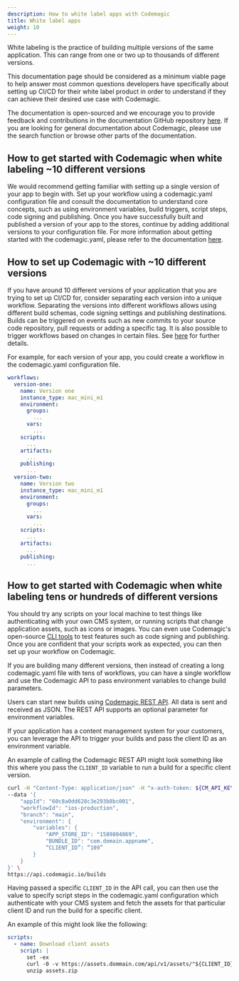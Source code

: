 ```yaml
---
description: How to white label apps with Codemagic
title: White label apps
weight: 10
---
```


White labeling is the practice of building multiple versions of the same application. This can range from one or two up to thousands of different versions. 

This documentation page should be considered as a minimum viable page to help answer most common questions developers have specifically about setting up CI/CD for their white label product in order to understand if they can achieve their desired use case with Codemagic.

The documentation is open-sourced and we encourage you to provide feedback and contributions in the documentation GitHub repository [here](https://github.com/codemagic-ci-cd/codemagic-docs). If you are looking for general documentation about Codemagic, please use the search function or browse other parts of the documentation. 

## How to get started with Codemagic when white labeling ~10 different versions

We would recommend getting familiar with setting up a single version of your app to begin with. Set up your workflow using a codemagic.yaml configuration file and consult the documentation to understand core concepts, such as using environment variables, build triggers, script steps, code signing and publishing. Once you have successfully built and published a version of your app to the stores, continue by adding additional versions to your configuration file. For more information about getting started with the codemagic.yaml, please refer to the documentation [here](../yaml/yaml-getting-started/).

## How to set up Codemagic with ~10 different versions

If you have around 10 different versions of your application that you are trying to set up CI/CD for, consider separating each version into a unique workflow. Separating the versions into different workflows allows using different build schemas, code signing settings and publishing destinations. Builds can be triggered on events such as new commits to your source code repository, pull requests or adding a specific tag. It is also possible to trigger workflows based on changes in certain files. See [here](https://docs.codemagic.io/yaml/yaml-conditional-run/) for further details.

For example, for each version of your app, you could create a workflow in the codemagic.yaml configuration file.

```yaml
workflows:
  version-one:
    name: Version one
    instance_type: mac_mini_m1
    environment:
      groups:
        ...
      vars:
        ...
    scripts:
      ...
    artifacts:
      ...
    publishing:
      ...
  version-two:
    name: Version two
    instance_type: mac_mini_m1
    environment:
      groups:
        ...
      vars:
        ...
    scripts:
      ...
    artifacts:
      ...
    publishing:
      ...
```

## How to get started with Codemagic when white labeling tens or hundreds of different versions

You should try any scripts on your local machine to test things like authenticating with your own CMS system, or running scripts that change application assets, such as icons or images. You can even use Codemagic's open-source [CLI tools](https://github.com/codemagic-ci-cd/cli-tools) to test features such as code signing and publishing. Once you are confident that your scripts work as expected, you can then set up your workflow on Codemagic.

If you are building many different versions, then instead of creating a long codemagic.yaml file with tens of workflows, you can have a single workflow and use the Codemagic API to pass environment variables to change build parameters.

Users can start new builds using [Codemagic REST API](../rest-api/codemagic-rest-api/). All data is sent and received as JSON. The REST API supports an optional parameter for environment variables. 

If your application has a content management system for your customers, you can leverage the API to trigger your builds and pass the client ID as an environment variable. 

An example of calling the Codemagic REST API might look something like this where you pass the `CLIENT_ID` variable to run a build for a specific client version. 


```bash
curl -H "Content-Type: application/json" -H "x-auth-token: ${CM_API_KEY}" \
--data '{
    "appId": "60c8a0dd628c3e293b8bc001", 
    "workflowId": "ios-production",
    "branch": "main", 
    "environment": { 
        "variables": { 
            "APP_STORE_ID": "1589804869",
            "BUNDLE_ID": "com.domain.appname",
            “CLIENT_ID”: “109”
        }
    }
}' \
https://api.codemagic.io/builds
```

Having passed a specific `CLIENT_ID` in the API call, you can then use the value to specify script steps in the codemagic.yaml configuration which authenticate with your CMS system and fetch the assets for that particular client ID and run the build for a specific client. 

An example of this might look like the following:

```yaml
scripts:
  - name: Download client assets
    script: |
      set -ex
      curl -0 -v https://assets.dommain.com/api/v1/assets/"${CLIENT_ID}"/ -H "Content-Type: application/zip" -H "Authorization: Bearer ${BEARER_TOKEN}" -o assets.zip
      unzip assets.zip
```

